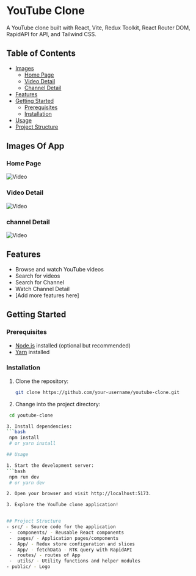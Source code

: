 # YouTube Clone

A YouTube clone built with React, Vite, Redux Toolkit, React Router DOM, RapidAPI for API, and Tailwind CSS.

## Table of Contents

- [Images](#images)
  - [Home Page](#home-page)
  - [Video Detail](#video-detail)
  - [Channel Detail](#channel-detail)
- [Features](#features)
- [Getting Started](#getting-started)
  - [Prerequisites](#prerequisites)
  - [Installation](#installation)
- [Usage](#usage)
- [Project Structure](#project-structure)

 

## Images Of App

### Home Page 
![Video](https://i.ibb.co/2q1y61Y/HomePage.png)
### Video Detail
![Video](https://ibb.co/ZYstPz1/videoDetail.png) 
### channel Detail
![Video](https://ibb.co/2YxX1rh/channelDetail.png) 



## Features

- Browse and watch YouTube videos
- Search for videos
- Search for Channel  
- Watch Channel Detail 
- [Add more features here]

## Getting Started

### Prerequisites

- [Node.js](https://nodejs.org/) installed (optional but recommended)
- [Yarn](https://yarnpkg.com/) installed 

### Installation

1. Clone the repository:

   ```bash
   git clone https://github.com/your-username/youtube-clone.git

2. Change into the project directory:
  ```bash
   cd youtube-clone 

3. Install dependencies: 
  ```bash
   npm install
   # or yarn install

## Usage

1. Start the development server:
  ```bash
   npm run dev
   # or yarn dev
  
2. Open your browser and visit http://localhost:5173.

3. Explore the YouTube clone application!


## Project Structure 
- src/ - Source code for the application
   -  components/ - Reusable React components
   -  pages/ - Application pages/components
   -  App/ - Redux store configuration and slices
   -  App/ - fetchData - RTK query with RapidAPI
   -  routes/ - routes of App
   -  utils/ - Utility functions and helper modules
- public/ - Logo



